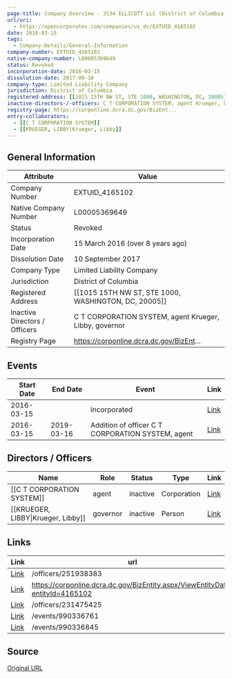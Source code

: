 ```yaml
---
page-title: Company Overview - 3134 ELLICOTT LLC (District of Columbia - EXTUID_4165102)
url/uri:
  - https://opencorporates.com/companies/us_dc/EXTUID_4165102
date: 2016-03-15
tags:
  - Company-Details/General-Information
company-number: EXTUID_4165102
native-company-number: L00005369649
status: Revoked
incorporation-date: 2016-03-15
dissolution-date: 2017-09-10
company-type: Limited Liability Company
jurisdiction: District of Columbia
registered-address: [[1015 15TH NW ST, STE 1000, WASHINGTON, DC, 20005]]
inactive-directors-/-officers: C T CORPORATION SYSTEM, agent Krueger, Libby, governor
registry-page: https://corponline.dcra.dc.gov/BizEnt...
entry-collaborators:
  - [[C T CORPORATION SYSTEM]]
  - [[KRUEGER, LIBBY|Krueger, Libby]]
---
```


## General Information
| Attribute          | Value                                       |
|--------------------|---------------------------------------------|
| Company Number     | EXTUID_4165102                              |
| Native Company Number | L00005369649                                |
| Status             | Revoked                                     |
| Incorporation Date | 15 March 2016 (over 8 years ago)            |
| Dissolution Date   | 10 September 2017                           |
| Company Type       | Limited Liability Company                   |
| Jurisdiction       | District of Columbia                        |
| Registered Address | [[1015 15TH NW ST, STE 1000, WASHINGTON, DC, 20005]] |
| Inactive Directors / Officers | C T CORPORATION SYSTEM, agent Krueger, Libby, governor |
| Registry Page      | https://corponline.dcra.dc.gov/BizEnt...    |

## Events

| Start Date | End Date   | Event                                                   | Link |
|------------|------------|-------------------------------------------------------|------|
| 2016-03-15 |            | Incorporated                                            | [Link](https://opencorporates.com/events/990336845) |
| 2016-03-15 | 2019-03-16 | Addition of officer C T CORPORATION SYSTEM, agent       | [Link](https://opencorporates.com/events/990336761) |

## Directors / Officers
| Name                 | Role            | Status     | Type        | Link |
|----------------------|-----------------|------------|-------------|------|
| [[C T CORPORATION SYSTEM]] | agent           | inactive   | Corporation | [Link](https://opencorporates.com/officers/231475425) |
| [[KRUEGER, LIBBY\|Krueger, Libby]] | governor        | inactive   | Person      | [Link](https://opencorporates.com/officers/251938383) |

## Links
| Link   | url                            
|--------|--------------------------------|
| [Link](/officers/251938383) |/officers/251938383           |
| [Link](https://corponline.dcra.dc.gov/BizEntity.aspx/ViewEntityData?entityId=4165102) |https://corponline.dcra.dc.gov/BizEntity.aspx/ViewEntityData?entityId=4165102|
| [Link](/officers/231475425) |/officers/231475425           |
| [Link](/events/990336761) |/events/990336761             |
| [Link](/events/990336845) |/events/990336845             |

## Source
[Original URL](https://opencorporates.com/companies/us_dc/EXTUID_4165102)
